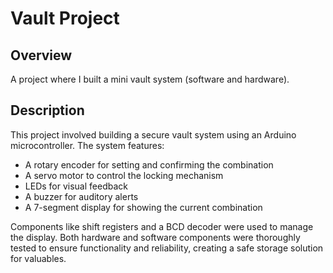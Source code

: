 # Vault Project

## Overview
A project where I built a mini vault system (software and hardware).

## Description
This project involved building a secure vault system using an Arduino microcontroller. The system features:
- A rotary encoder for setting and confirming the combination
- A servo motor to control the locking mechanism
- LEDs for visual feedback
- A buzzer for auditory alerts
- A 7-segment display for showing the current combination

Components like shift registers and a BCD decoder were used to manage the display. Both hardware and software components were thoroughly tested to ensure functionality and reliability, creating a safe storage solution for valuables.
